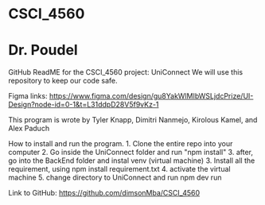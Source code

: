 # CSCI_4560
# Dr. Poudel

GitHub ReadME for the CSCI_4560 project: UniConnect
We will use this repository to keep our code safe. 

Figma links:
https://www.figma.com/design/gu8YakWlMIbWSLjdcPrize/UI-Design?node-id=0-1&t=L31ddpD28V5f9vKz-1

This program is wrote by Tyler Knapp, Dimitri Nanmejo, Kirolous Kamel, and Alex Paduch

How to install and run the program.
    1. Clone the entire repo into your computer
    2. Go inside the UniConnect folder and run "npm install"
    3. after, go into the BackEnd folder and instal venv (virtual machine)
    3. Install all the requirement, using npm install requirement.txt
    4. activate the virtual machine
    5. change directory to UniConnect and run npm dev run

Link to GitHub: https://github.com/dimsonMba/CSCI_4560
